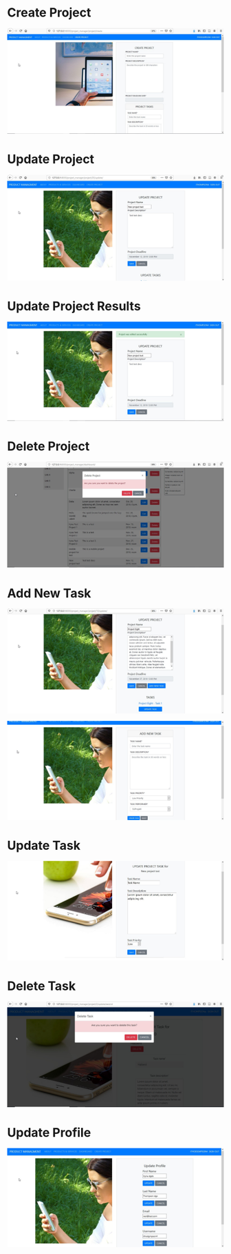 # Create Project
![](https://raw.githubusercontent.com/jtj9817/projekt_manager_bth745/prototype3Iryna/pmanager_central/project_manager/Screenshots/CreateProject.jpg)

# Update Project
![](https://raw.githubusercontent.com/jtj9817/projekt_manager_bth745/prototype3Iryna/pmanager_central/project_manager/Screenshots/UpdateProject.jpg)

# Update Project Results
![](https://raw.githubusercontent.com/jtj9817/projekt_manager_bth745/prototype3Iryna/pmanager_central/project_manager/Screenshots/UpdateProjectResult.jpg)

# Delete Project
![](https://raw.githubusercontent.com/jtj9817/projekt_manager_bth745/prototype3Iryna/pmanager_central/project_manager/Screenshots/DeleteProject.jpg)

# Add New Task
![](https://raw.githubusercontent.com/jtj9817/projekt_manager_bth745/prototype3Iryna/pmanager_central/project_manager/Screenshots/AddNewTask.jpg)

![](https://raw.githubusercontent.com/jtj9817/projekt_manager_bth745/prototype3Iryna/pmanager_central/project_manager/Screenshots/AddTask.jpg)

# Update Task 
![](https://raw.githubusercontent.com/jtj9817/projekt_manager_bth745/prototype3Iryna/pmanager_central/project_manager/Screenshots/UpdateTaskScreen.jpg)

# Delete Task
![](https://raw.githubusercontent.com/jtj9817/projekt_manager_bth745/prototype3Iryna/pmanager_central/project_manager/Screenshots/DeleteTask.jpg)

# Update Profile
![](https://raw.githubusercontent.com/jtj9817/projekt_manager_bth745/prototype3Iryna/pmanager_central/project_manager/Screenshots/UpdateProfile.jpg)
